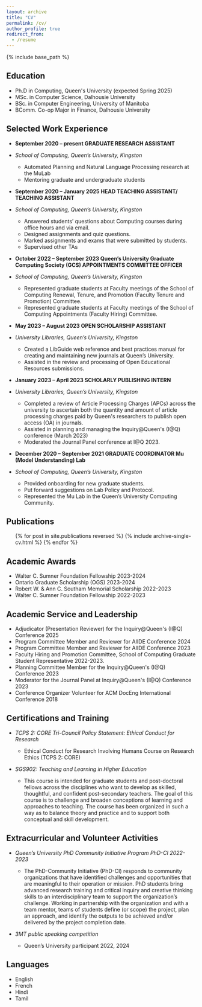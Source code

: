 ```yaml
---
layout: archive
title: "CV"
permalink: /cv/
author_profile: true
redirect_from:
  - /resume
---
```


{% include base_path %}

Education
------
<!--- Replace the above single title underline with a double underline i.e. ===== to make the title bigger  --->

* Ph.D in Computing, Queen's University (expected Spring 2025)
* MSc. in Computer Science, Dalhousie University
* BSc. in Computer Engineering, University of Manitoba
* BComm. Co-op Major in Finance, Dalhousie University

Selected Work Experience
------

* **September 2020 – present  GRADUATE RESEARCH ASSISTANT** 
* _School of Computing, Queen’s University, Kingston_
  * Automated Planning and Natural Language Processing research at the MuLab
  * Mentoring graduate and undergraduate students

* **September 2020 – January 2025  HEAD TEACHING ASSISTANT/ TEACHING ASSISTANT** 
* _School of Computing, Queen’s University, Kingston_
  * Answered students’ questions about Computing courses during office hours and via email.
  * Designed assignments and quiz questions.
  * Marked assignments and exams that were submitted by students.
  * Supervised other TAs

* **October 2022 – September 2023   Queen’s University Graduate Computing Society (GCS) APPOINTMENTS COMMITTEE OFFICER** 
* _School of Computing, Queen’s University, Kingston_
  * Represented graduate students at Faculty meetings of the School of Computing Renewal,
   Tenure, and Promotion (Faculty Tenure and Promotion) Committee.
  * Represented graduate students at Faculty meetings of the School of Computing Appointments (Faculty Hiring) Committee.

* **May 2023 – August 2023  OPEN SCHOLARSHIP ASSISTANT** 
* _University Libraries, Queen’s University, Kingston_
  * Created a LibGuide web reference and best practices manual for creating and maintaining new journals at Queen’s University.
  * Assisted in the review and processing of Open Educational Resources submissions.

* **January 2023 – April 2023    SCHOLARLY PUBLISHING INTERN** 
* _University Libraries, Queen’s University, Kingston_
  * Completed a review of Article Processing Charges (APCs) across the university to ascertain both the quantity and amount of article processing charges paid by Queen's researchers to publish open access (OA) in journals.
  * Assisted in planning and managing the Inquiry@Queen's (I@Q) conference (March 2023)
  * Moderated the Journal Panel conference at I@Q 2023.

* **December 2020 – September 2021 GRADUATE COORDINATOR Mu (Model Understanding) Lab**
* _School of Computing, Queen’s University, Kingston_
  * Provided onboarding for new graduate students.
  * Put forward suggestions on Lab Policy and Protocol.
  * Represented the Mu Lab in the Queen’s University Computing Community.

<!---  
Skills
======
* Skill 1
* Skill 2
  * Sub-skill 2.1
  * Sub-skill 2.2
  * Sub-skill 2.3
* Skill 3
--->

Publications
-----
  <ul>{% for post in site.publications reversed %}
    {% include archive-single-cv.html %}
  {% endfor %}</ul>

<!---
Talks
======
  <ul>{% for post in site.talks reversed %}
    {% include archive-single-talk-cv.html  %}
  {% endfor %}</ul>
--->

<!--- 
Teaching
======
  <ul>{% for post in site.teaching reversed %}
    {% include archive-single-cv.html %}
  {% endfor %}</ul>
--->

Academic Awards
-----
* Walter C. Sumner Foundation Fellowship  2023-2024
* Ontario Graduate Scholarship (OGS)  2023-2024
* Robert W. & Ann C. Southam Memorial Scholarship 2022-2023
* Walter C. Sumner Foundation Fellowship  2022-2023

Academic Service and Leadership
-----
* Adjudicator (Presentation Reviewer) for the Inquiry@Queen's (I@Q) Conference 2025
* Program Committee Member and Reviewer for AIIDE Conference 2024
* Program Committee Member and Reviewer for AIIDE Conference 2023
* Faculty Hiring and Promotion Committee, School of Computing Graduate Student Representative 2022-2023.
* Planning Committee Member for the Inquiry@Queen's (I@Q) Conference 2023
* Moderator for the Journal Panel at Inquiry@Queen's (I@Q) Conference 2023
* Conference Organizer Volunteer for ACM DocEng International Conference 2018

Certifications and Training
-----
* _TCPS 2: CORE Tri-Council Policy Statement: Ethical Conduct for Research_
  * Ethical Conduct for Research Involving Humans Course on Research Ethics (TCPS 2: CORE) 

* _SGS902: Teaching and Learning in Higher Education_
  * This course is intended for graduate students and post-doctoral fellows across the disciplines who want to develop as skilled, thoughtful, and confident post-secondary teachers. The goal of this course is to challenge and broaden conceptions of learning and approaches to teaching. The course has been organized in such a way as to balance theory and practice and to support both conceptual and skill development.

Extracurricular and Volunteer Activities
-----
* _Queen’s University PhD Community Initiative Program PhD-CI 2022-2023_
  * The PhD-Community Initiative (PhD-CI) responds to community organizations that have identified challenges and opportunities that are meaningful to their operation or mission. PhD students bring advanced research training and critical inquiry and creative thinking skills to an interdisciplinary team to support the organization’s challenge. Working in partnership with the organization and with a team mentor, teams of students define (or scope) the project, plan an approach, and identify the outputs to be achieved and/or delivered by the project completion date.

* _3MT public speaking competition_ 
  * Queen’s University participant 2022, 2024

Languages
-----
* English
* French
* Hindi
* Tamil

